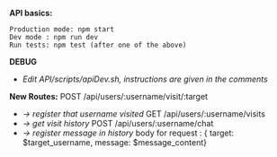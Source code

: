 **API basics:**
```
Production mode: npm start
Dev mode : npm run dev
Run tests: npm test (after one of the above)
```

**DEBUG** 
* *Edit API/scripts/apiDev.sh, instructions are given in the comments*

**New Routes:**
POST /api/users/:username/visit/:target
* *-> register that username visited*
GET /api/users/:username/visits
* *-> get visit history*
POST /api/users/:username/chat
* *-> register message in history*
body for request : { target: $target_username, message: $message_content}
